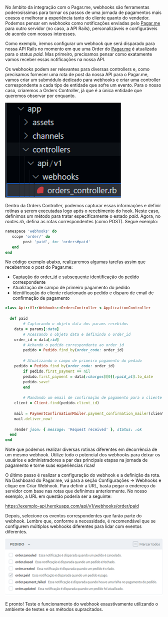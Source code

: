 No âmbito da integração com o Pagar.me, webhooks são ferramentas poderosíssimas para tornar os passos de uma jornada de pagamentos mais coesos e melhorar a experiência tanto do cliente quanto do vendedor. Podemos pensar em webhooks como notificações enviadas pelo [Pagar.me](http://Pagar.me) para outro servidor (no caso, a API Rails), personalizáveis e configuráveis de acordo com nossos interesses.

Como exemplo, iremos configurar um webhook que será disparado para nossa API Rails no momento em que uma Order do [Pagar.me](http://Pagar.me) é atualizada para o status *paid.* Mas primeiro, precisamos pensar como exatamente vamos receber essas notificações na nossa API.

Os webhooks podem ser relevantes para diversas controllers e, como precisamos fornecer uma rota de post da nossa API para o Pagar.me, vamos criar um submódulo dedicado para webhooks e criar uma controller correspondente a cada tipo de entidade que sofre um evento. Para o nosso caso, criaremos a Orders Controller, já que é a única entidade que queremos observar por enquanto.

![Untitled](../../../imagens/ImgPagarme4.png)

Dentro da Orders Controller, podemos capturar essas informações e definir rotinas a serem executadas logo após o recebimento do hook. Neste caso, definimos um método para tratar especificamente o estado *paid*. Agora, no *routes.rb*, defina as rotas correspondentes (como POST). Segue exemplo:

```ruby
namespace 'webhooks' do
   scope 'order/' do
        post 'paid', to: 'orders#paid'
   end
end
```

No código exemplo abaixo, realizaremos algumas tarefas assim que recebermos o post do Pagar.me:

- Captação do order_id e subsequente identificação do pedido correspondente
- Atualização de campo de primeiro pagamento do pedido
- Identificação do cliente relacionado ao pedido e disparo de email de confirmação de pagamento

```ruby
class Api::V1::Webhooks::OrdersController < ApplicationController

  def paid
		# Capturando o objeto data dos params recebidos
    data = params[:data]
		# Acessando o objeto data e definindo o order_id
    order_id = data[:id]
		# Achando o pedido correspondente ao order_id
		pedido = Pedido.find_by(order_code: order_id)

		# Atualizando o campo de primeiro pagamento do pedido
    pedido = Pedido.find_by(order_code: order_id)
		if pedido.first_payment == nil
	    pedido.first_payment = data[:charges][0][:paid_at].to_date
	    pedido.save!
		end
	
		# Mandando um email de confirmação de pagamento para o cliente
    client = Client.find(pedido.client_id)

    mail = PaymentConfirmationMailer.payment_confirmation_mailer(client.email)
    mail.deliver_now!

    render json: { message: 'Request received' }, status: :ok
  end
end
```

Note que podemos realizar diversas rotinas diferentes em decorrência de um mesmo webhook. Utilize todo o potencial dos webhooks para deixar os usuários e administradores a par das principais etapas na jornada de pagamento e torne suas experiências ricas!

O último passo é realizar a configuração do webhook e a definição da rota. Na Dashboard do Pagar.me, vá para a seção Configurações → Webhooks e clique em Criar Webhook. Para definir a URL, basta pegar o endereço do servidor com base nas rotas que definimos anteriormente. No nosso exemplo, a URL em questão poderia ser a seguinte: 

https://exemplo-api.herokuapp.com/api/v1/webhooks/order/paid

Depois, selecione os eventos correspondentes que farão parte do webhook. Lembre que, conforme a necessidade, é recomendável que se configurem múltiplos webhooks diferentes para lidar com eventos diferentes.

![Untitled](../../../imagens/ImgPagarme5.png)

E pronto! Teste o funcionamento do webhook exaustivamente utilizando o ambiente de testes e os métodos supracitados.

#